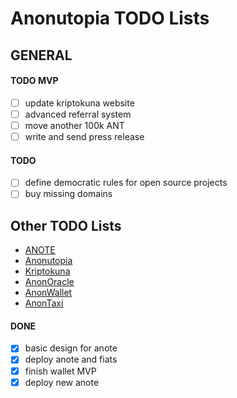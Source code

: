 # Anonutopia TODO Lists

## GENERAL

#### TODO MVP

- [ ] update kriptokuna website
- [ ] advanced referral system
- [ ] move another 100k ANT
- [ ] write and send press release

#### TODO

- [ ] define democratic rules for open source projects
- [ ] buy missing domains

## Other TODO Lists

- [ANOTE](anote.md)
- [Anonutopia](anonutopia.md)
- [Kriptokuna](kriptokuna.md)
- [AnonOracle](anonoracle.md)
- [AnonWallet](anonwallet.md)
- [AnonTaxi](anontaxi.md)

#### DONE

- [x] basic design for anote
- [x] deploy anote and fiats
- [x] finish wallet MVP
- [x] deploy new anote
